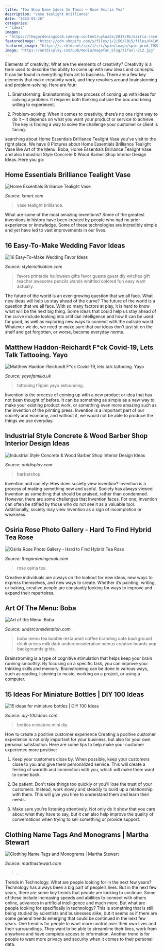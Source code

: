 ```yaml
---
title: "Tea Shop Name Ideas In Tamil ~ Rose Osiria Tea"
description: "Vase tealight brilliance"
date: "2023-01-26"
categories:
- "ideas"
images:
- "https://thegardeningcook.com/wp-content/uploads/2017/01/osiria-rose-main.jpg"
featuredImage: "https://cdn.shopify.com/s/files/1/2156/7915/files/84189860_614621562434498_3069345197801340928_n_large.jpg?v=1586010827"
featured_image: "https://c.shld.net/rpx/i/s/i/spin/image/spin_prod_702879101??hei=64&amp;wid=64&amp;qlt=50"
image: "https://antdisplay.com/pub/media/magefan_blog/lifasl-212.jpg"
---
```



Elements of creativity: What are the elements of creativity?
Creativity is a term used to describe the ability to come up with new ideas and concepts. It can be found in everything from art to business. There are a few key elements that make creativity work, and they revolves around brainstorming and problem-solving. Here are four:
1. Brainstorming: Brainstorming is the process of coming up with ideas for solving a problem. It requires both thinking outside the box and being willing to experiment.

2. Problem-solving: When it comes to creativity, there’s no one right way to do it – it depends on what you want your product or service to achieve. The key is finding a way to solve the challenge your customer or client is facing.


	

		
searching about Home Essentials Brilliance Tealight Vase you've visit to the right place. We have 8 Pictures about Home Essentials Brilliance Tealight Vase like Art of the Menu: Boba, Home Essentials Brilliance Tealight Vase and also Industrial Style Concrete &amp; Wood Barber Shop Interior Design Ideas. Here you go:
		
    
## Home Essentials Brilliance Tealight Vase

<img loading=lazy src="https://c.shld.net/rpx/i/s/i/spin/image/spin_prod_702879101??hei=64&amp;wid=64&amp;qlt=50" onerror="this.onerror=null;this.src='https://tse2.mm.bing.net/th?id=OIP.zM_9Y0y-cH0eczAOnChsgQHaJU&amp;pid=15.1';" alt="Home Essentials Brilliance Tealight Vase">

_Source: kmart.com_

>vase tealight brilliance. 

	

What are some of the most amazing inventions?
Some of the greatest inventions in history have been created by people who had no prior experience or knowledge. Some of these technologies are incredibly simple and yet have led to vast improvements in our lives.

    
## 16 Easy-To-Make Wedding Favor Ideas

<img loading=lazy src="https://www.stylemotivation.com/wp-content/uploads/2013/07/1213.jpg" onerror="this.onerror=null;this.src='https://tse1.mm.bing.net/th?id=OIP.T0osEdRrbE58Gg1gUZMahgHaLH&amp;pid=15.1';" alt="16 Easy-To-Make Wedding Favor Ideas">

_Source: stylemotivation.com_

>favors printable halloween gifts favor guests guest diy witches gift teacher awesome pencils wands whittled colored fun easy want actually. 

	

The future of the world is an ever-growing question that we all face. What new ideas will help us stay ahead of the curve?
The future of the world is a question that we all face. With so many factors at play, it is hard to know what will be the next big thing. Some ideas that could help us stay ahead of the curve include looking into artificial intelligence and how it can be used for good, as well as exploring new ways to connect with the outside world. Whatever we do, we need to make sure that our ideas don't just sit on the shelf and get forgotten, or worse, become everyday norms.

    
## Matthew Haddon-Reichardt F*ck Covid-19, Lets Talk Tattooing. Yayo

<img loading=lazy src="https://cdn.shopify.com/s/files/1/2156/7915/files/84189860_614621562434498_3069345197801340928_n_large.jpg?v=1586010827" onerror="this.onerror=null;this.src='https://tse4.mm.bing.net/th?id=OIP.AINqXPHQofXXJQA4jpV4owAAAA&amp;pid=15.1';" alt="Matthew Haddon-Reichardt F*ck Covid-19, lets talk tattooing. Yayo">

_Source: yayofamilia.uk_

>tattooing flippin yayo astounding. 

	

Invention is the process of coming up with a new product or idea that has not been thought of before. It can be something as simple as a new way to make your existing product work, or something even more amazing such as the invention of the printing press. Invention is a important part of our society and economy, and without it, we would not be able to produce the things we use everyday.

    
## Industrial Style Concrete &amp; Wood Barber Shop Interior Design Ideas

<img loading=lazy src="https://antdisplay.com/pub/media/magefan_blog/lifasl-212.jpg" onerror="this.onerror=null;this.src='https://tse4.mm.bing.net/th?id=OIP.KfB_QslfVbfkADd1Yaf73wHaE7&amp;pid=15.1';" alt="Industrial Style Concrete &amp; Wood Barber Shop Interior Design Ideas">

_Source: antdisplay.com_

>barbershop. 

	

Invention and society: How does society view invention?
Invention is a process of making something new and useful. Society has always viewed Invention as something that should be praised, rather than condemned. However, there are some challenges that Invention faces. For one, Invention can often be stifled by those who do not see it as a valuable tool. Additionally, society may view Invention as a sign of incompletion or weakness.

    
## Osiria Rose Photo Gallery - Hard To Find Hybrid Tea Rose

<img loading=lazy src="https://thegardeningcook.com/wp-content/uploads/2017/01/osiria-rose-main.jpg" onerror="this.onerror=null;this.src='https://tse4.mm.bing.net/th?id=OIP.tZAQbAFDt5WKzi3W2E2yaQHaHa&amp;pid=15.1';" alt="Osiria Rose Photo Gallery - Hard to Find Hybrid Tea Rose">

_Source: thegardeningcook.com_

>rose osiria tea. 

	

Creative individuals are always on the lookout for new ideas, new ways to express themselves, and new ways to create. Whether it’s painting, writing, or baking, creative people are constantly looking for ways to improve and expand their repertoires.

    
## Art Of The Menu: Boba

<img loading=lazy src="https://www.underconsideration.com/artofthemenu/project_images/boba_PDF_03.jpg" onerror="this.onerror=null;this.src='https://tse3.mm.bing.net/th?id=OIP.JNZcJI1d9FEKzingUxQBKQHaE0&amp;pid=15.1';" alt="Art of the Menu: Boba">

_Source: underconsideration.com_

>boba menu tea bubble restaurant coffee branding cafe background drink prices milk dark underconsideration menus creative boards pop backgrounds grids. 

	

Brainstroming is a type of cognitive stimulation that helps keep your brain running smoothly. By focusing on a specific task, you can improve your thinking skills and memory. Brainstroming can be done in various ways, such as reading, listening to music, working on a project, or using a computer.

    
## 15 Ideas For Miniature Bottles | DIY 100 Ideas

<img loading=lazy src="http://diy-100ideas.com/wp-content/uploads/2016/05/15-ideas-about-mini-bottles-8.jpg" onerror="this.onerror=null;this.src='https://tse1.mm.bing.net/th?id=OIP.bP2D425R75HNLc9I9KvfPAHaLo&amp;pid=15.1';" alt="15 ideas for miniature bottles | DIY 100 Ideas">

_Source: diy-100ideas.com_

>bottles miniature mini diy. 

	

How to create a positive customer experience
Creating a positive customer experience is not only important for your business, but also for your own personal satisfaction. Here are some tips to help make your customer experience more positive:
1. Keep your customers close by. When possible, keep your customers close to you and give them personalized service. This will create a feeling of warmth and connection with you, which will make them want to come back.

2. Be patient. Don't take things too quickly or you'll lose the trust of your customers. Instead, work slowly and steadily to build up a relationship with them. This will give you time to understand them and learn their needs.

3. Make sure you're listening attentively. Not only do it show that you care about what they have to say, but it can also help improve the quality of conversations when trying to sell something or provide support.

    
## Clothing Name Tags And Monograms | Martha Stewart

<img loading=lazy src="https://assets.marthastewart.com/styles/wmax-1500/d26/shirt-labels-0811mld107542/shirt-labels-0811mld107542_sq.jpg?itok=06gbM6rd" onerror="this.onerror=null;this.src='https://tse2.mm.bing.net/th?id=OIP.F9ZZhghrmQKNZmMdk-k8WgHaHa&amp;pid=15.1';" alt="Clothing Name Tags and Monograms | Martha Stewart">

_Source: marthastewart.com_

>. 

	

Trends in Technology: What are people looking for in the next few years?
Technology has always been a big part of people’s lives. But in the next few years, there are some key trends that people are looking to continue. 
Some of these include increasing speeds and abilities to connect with others online, advances in artificial intelligence and much more. 
But what are people looking for specifically in technology? This is something that is still being studied by scientists and businesses alike, but it seems as if there are some general trends emerging that could be continued in the next few years. 
One trend is for people to want more control over their own lives and their surroundings. They want to be able to streamline their lives, work from anywhere and have complete access to information. 
Another trend is for people to want more privacy and security when it comes to their personal data.

